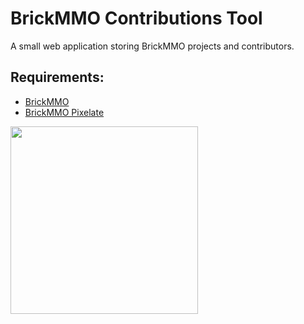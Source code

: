 # BrickMMO Contributions Tool

A small web application storing BrickMMO projects and contributors. 

## Requirements:

* [BrickMMO](https://www.brickmmo.com/)
* [BrickMMO Pixelate](https://contributions.brickmmo.com/)

<a href="https://brickmmo.com">
<img src="https://brickmmo.com/images/brickmmo-logo-horizontal.jpg" width="300">
</a>
